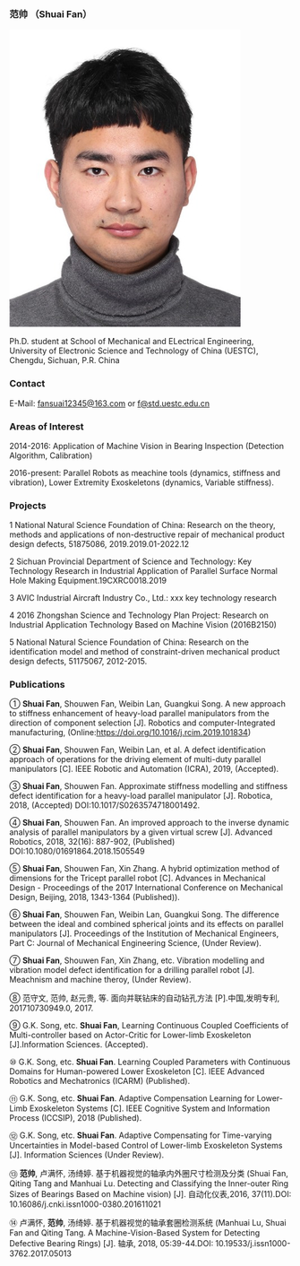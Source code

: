 ### 范帅 （Shuai Fan）

![](WechatIMG2.jpeg)

Ph.D. student at School of Mechanical and ELectrical Engineering, University of Electronic Science and Technology of China (UESTC), Chengdu, Sichuan, P.R. China 
### Contact

E-Mail: fansuai12345@163.com or f@std.uestc.edu.cn

### Areas of Interest

2014-2016: Application of Machine Vision in Bearing Inspection (Detection Algorithm, Calibration)

2016-present: Parallel Robots as meachine tools (dynamics, stiffness and vibration), Lower Extremity Exoskeletons (dynamics, Variable stiffness).

### Projects
1 National Natural Science Foundation of China: Research on the theory, methods and applications of non-destructive repair of mechanical product design defects, 51875086, 2019.2019.01-2022.12

2 Sichuan Provincial Department of Science and Technology: Key Technology Research in Industrial Application of Parallel Surface Normal Hole Making Equipment.19CXRC0018.2019

3 AVIC Industrial Aircraft Industry Co., Ltd.: xxx key technology research

4 2016 Zhongshan Science and Technology Plan Project: Research on Industrial Application Technology Based on Machine Vision (2016B2150)

5 National Natural Science Foundation of China: Research on the identification model and method of constraint-driven mechanical product design defects, 51175067, 2012-2015.

### Publications
①	**Shuai Fan**, Shouwen Fan, Weibin Lan, Guangkui Song. A new approach to stiffness enhancement of heavy-load parallel manipulators from the direction of component selection [J]. Robotics and computer-Integrated manufacturing, (Online:https://doi.org/10.1016/j.rcim.2019.101834)

②	**Shuai Fan**, Shouwen Fan, Weibin Lan, et al. A defect identification approach of operations for the driving element of multi-duty parallel manipulators [C]. IEEE Robotic and Automation (ICRA), 2019, (Accepted).

③	**Shuai Fan**, Shouwen Fan. Approximate stiffness modelling and stiffness defect identification for a heavy-load parallel manipulator [J]. Robotica, 2018, (Accepted) DOI:10.1017/S0263574718001492.

④	**Shuai Fan**, Shouwen Fan. An improved approach to the inverse dynamic analysis of parallel manipulators by a given virtual screw [J]. Advanced Robotics, 2018, 32(16): 887-902, (Published) DOI:10.1080/01691864.2018.1505549

⑤	**Shuai Fan**, Shouwen Fan, Xin Zhang. A hybrid optimization method of dimensions for the Tricept parallel robot [C]. Advances in Mechanical Design - Proceedings of the 2017 International Conference on Mechanical Design, Beijing, 2018, 1343-1364 (Published)).

⑥	**Shuai Fan**, Shouwen Fan, Weibin Lan, Guangkui Song. The difference between the ideal and combined spherical joints and its effects on parallel manipulators [J]. Proceedings of the Institution of Mechanical Engineers, Part C: Journal of Mechanical Engineering Science, (Under Review). 

⑦	**Shuai Fan**, Shouwen Fan, Xin Zhang, etc. Vibration modelling and vibration model defect identification for a drilling parallel robot [J]. Meachnism and machine theroy, (Under Review).

⑧	范守文, 范帅, 赵元贵, 等. 面向并联钻床的自动钻孔方法 [P].中国,发明专利, 201710730949.0, 2017.

⑨	G.K. Song, etc. **Shuai Fan**, Learning Continuous Coupled Coefficients of Multi-controller based on Actor-Critic for Lower-limb Exoskeleton [J].Information Sciences. (Accepted).

⑩	G.K. Song, etc. **Shuai Fan**. Learning Coupled Parameters with Continuous Domains for Human-powered Lower Exoskeleton [C]. IEEE Advanced Robotics and Mechatronics (ICARM) (Published).

⑪	G.K. Song, etc. **Shuai Fan**. Adaptive Compensation Learning for Lower-Limb Exoskeleton Systems [C]. IEEE Cognitive System and Information Process (ICCSIP), 2018 (Published).

⑫	G.K. Song, etc. **Shuai Fan**. Adaptive Compensating for Time-varying Uncertainties in Model-based Control of Lower-limb Exoskeleton Systems [J]. Information Sciences (Under Review).

⑬	**范帅**, 卢满怀, 汤绮婷. 基于机器视觉的轴承内外圈尺寸检测及分类 (Shuai Fan, Qiting Tang and Manhuai Lu. Detecting and Classifying the Inner-outer Ring Sizes of Bearings Based on Machine vision) [J]. 自动化仪表,2016, 37(11).DOI: 10.16086/j.cnki.issn1000-0380.201611021

⑭	卢满怀, **范帅**, 汤绮婷. 基于机器视觉的轴承套圈检测系统 (Manhuai Lu, Shuai Fan and Qiting Tang. A Machine-Vision-Based System for Detecting Defective Bearing Rings) [J]. 轴承, 2018, 05:39-44.DOI: 10.19533/j.issn1000-3762.2017.05013
